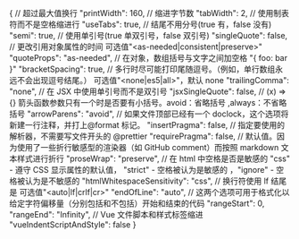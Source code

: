 {
// 超过最大值换行
"printWidth": 160,
// 缩进字节数
"tabWidth": 2,
// 使用制表符而不是空格缩进行
"useTabs": true,
// 结尾不用分号(true 有，false 没有)
"semi": true,
// 使用单引号(true 单双引号，false 双引号)
"singleQuote": false,
// 更改引用对象属性的时间 可选值"<as-needed|consistent|preserve>"
"quoteProps": "as-needed",
// 在对象，数组括号与文字之间加空格 "{ foo: bar }"
"bracketSpacing": true,
// 多行时尽可能打印尾随逗号。（例如，单行数组永远不会出现逗号结尾。） 可选值"<none|es5|all>"，默认 none
"trailingComma": "none",
// 在 JSX 中使用单引号而不是双引号
"jsxSingleQuote": false,
// (x) => {} 箭头函数参数只有一个时是否要有小括号。avoid：省略括号 ,always：不省略括号
"arrowParens": "avoid",
// 如果文件顶部已经有一个 doclock，这个选项将新建一行注释，并打上@format 标记。
"insertPragma": false,
// 指定要使用的解析器，不需要写文件开头的 @prettier
"requirePragma": false,
// 默认值。因为使用了一些折行敏感型的渲染器（如 GitHub comment）而按照 markdown 文本样式进行折行
"proseWrap": "preserve",
// 在 html 中空格是否是敏感的 "css" - 遵守 CSS 显示属性的默认值， "strict" - 空格被认为是敏感的 ，"ignore" - 空格被认为是不敏感的
"htmlWhitespaceSensitivity": "css",
// 换行符使用 lf 结尾是 可选值"<auto|lf|crlf|cr>"
"endOfLine": "auto",
// 这两个选项可用于格式化以给定字符偏移量（分别包括和不包括）开始和结束的代码
"rangeStart": 0,
"rangeEnd": "Infinity",
// Vue 文件脚本和样式标签缩进
"vueIndentScriptAndStyle": false
}
